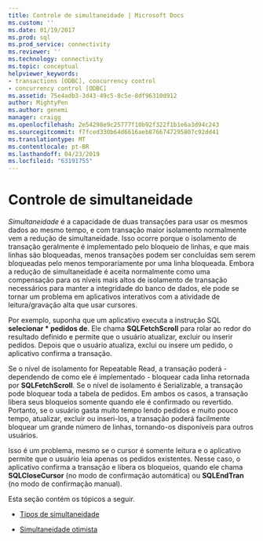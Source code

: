 ```yaml
---
title: Controle de simultaneidade | Microsoft Docs
ms.custom: ''
ms.date: 01/19/2017
ms.prod: sql
ms.prod_service: connectivity
ms.reviewer: ''
ms.technology: connectivity
ms.topic: conceptual
helpviewer_keywords:
- transactions [ODBC], concurrency control
- concurrency control [ODBC]
ms.assetid: 75e4adb3-3d43-49c5-8c5e-8df96310d912
author: MightyPen
ms.author: genemi
manager: craigg
ms.openlocfilehash: 2e54298e9c25777f10b92f322f1b1e6a3d94c243
ms.sourcegitcommit: f7fced330b64d6616aeb8766747295807c92dd41
ms.translationtype: MT
ms.contentlocale: pt-BR
ms.lasthandoff: 04/23/2019
ms.locfileid: "63191755"
---
```

# <a name="concurrency-control"></a>Controle de simultaneidade
*Simultaneidade* é a capacidade de duas transações para usar os mesmos dados ao mesmo tempo, e com transação maior isolamento normalmente vem a redução de simultaneidade. Isso ocorre porque o isolamento de transação geralmente é implementado pelo bloqueio de linhas, e que mais linhas são bloqueadas, menos transações podem ser concluídas sem serem bloqueadas pelo menos temporariamente por uma linha bloqueada. Embora a redução de simultaneidade é aceita normalmente como uma compensação para os níveis mais altos de isolamento de transação necessários para manter a integridade do banco de dados, ele pode se tornar um problema em aplicativos interativos com a atividade de leitura/gravação alta que usar cursores.  
  
 Por exemplo, suponha que um aplicativo executa a instrução SQL **selecionar \* pedidos de**. Ele chama **SQLFetchScroll** para rolar ao redor do resultado definido e permite que o usuário atualizar, excluir ou inserir pedidos. Depois que o usuário atualiza, exclui ou insere um pedido, o aplicativo confirma a transação.  
  
 Se o nível de isolamento for Repeatable Read, a transação poderá - dependendo de como ele é implementado - bloquear cada linha retornada por **SQLFetchScroll**. Se o nível de isolamento é Serializable, a transação pode bloquear toda a tabela de pedidos. Em ambos os casos, a transação libera seus bloqueios somente quando ele é confirmado ou revertido. Portanto, se o usuário gasta muito tempo lendo pedidos e muito pouco tempo, atualizar, excluir ou inseri-los, a transação poderá facilmente bloquear um grande número de linhas, tornando-os disponíveis para outros usuários.  
  
 Isso é um problema, mesmo se o cursor é somente leitura e o aplicativo permite que o usuário leia apenas os pedidos existentes. Nesse caso, o aplicativo confirma a transação e libera os bloqueios, quando ele chama **SQLCloseCursor** (no modo de confirmação automática) ou **SQLEndTran** (no modo de confirmação manual).  
  
 Esta seção contém os tópicos a seguir.  
  
-   [Tipos de simultaneidade](../../../odbc/reference/develop-app/concurrency-types.md)  
  
-   [Simultaneidade otimista](../../../odbc/reference/develop-app/optimistic-concurrency.md)
